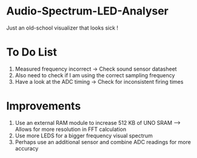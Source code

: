 # Audio-Spectrum-LED-Analyser
Just an old-school visualizer that looks sick !

# To Do List
1. Measured frequency incorrect -> Check sound sensor datasheet
2. Also need to check if I am using the correct sampling frequency
3. Have a look at the ADC timing -> Check for inconsistent firing times

# Improvements
1. Use an external RAM module to increase 512 KB of UNO SRAM --> Allows for more resolution in FFT calculation
2. Use more LEDS for a bigger frequency visual spectrum                                                                         
3. Perhaps use an additional sensor and combine ADC readings for more accuracy

